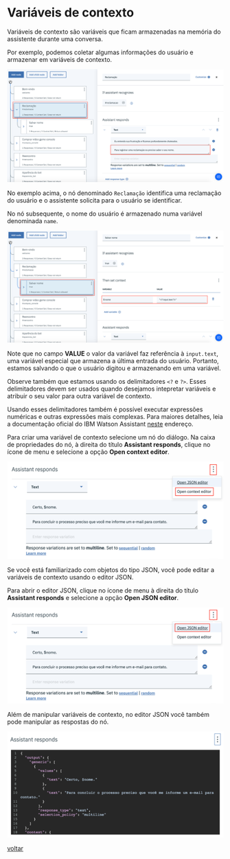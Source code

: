 # Variáveis de contexto

Variáveis de contexto são variáveis que ficam armazenadas na memória do assistente durante uma conversa.

Por exemplo, podemos coletar algumas informações do usuário e armazenar em variáveis de contexto.

![](context-variables-01.png)

No exemplo acima, o nó denominado `Reclamação` identifica uma reclamação do usuário e o assistente solicita para o usuário se identificar.

No nó subsequente, o nome do usuário é armazenado numa variável denominada `name`.

![](context-variables-02.png)

Note que no campo **VALUE** o valor da variável faz referência à `input.text`, uma variável especial que armazena a última entrada do usuário. Portanto, estamos salvando o que o usuário digitou e armazenando em uma variável.

Observe também que estamos usando os delimitadores `<?` e `?>`. Esses delimitadores devem ser usados quando desejamos intepretar variáveis e atribuir o seu valor para outra variável de contexto.

Usando esses delimitadores também é possível executar expressões numéricas e outras expressões mais complexas. Para maiores detalhes, leia a documentação oficial do IBM Watson Assistant [neste](https://cloud.ibm.com/docs/services/assistant?topic=assistant-dialog-methods) endereço.

Para criar uma variável de contexto selecione um nó do diálogo. Na caixa de propriedades do nó, à direita do título **Assistant responds**, clique no ícone de menu e selecione a opção **Open context editor**.

![](context-variables-03.png)

Se você está familiarizado com objetos do tipo JSON, você pode editar a variáveis de contexto usando o editor JSON.

Para abrir o editor JSON, clique no ícone de menu à direita do título **Assistant responds** e selecione a opção **Open JSON editor**.

![](context-variables-04.png)

Além de manipular variáveis de contexto, no editor JSON você também pode manipular as respostas do nó.

![](context-variables-05.png)

[voltar](../)